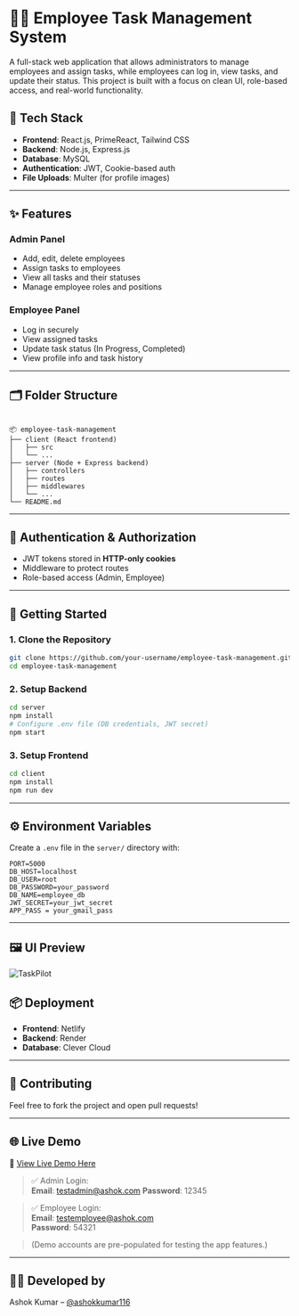 
# 🧑‍💼 Employee Task Management System

A full-stack web application that allows administrators to manage employees and assign tasks, while employees can log in, view tasks, and update their status. This project is built with a focus on clean UI, role-based access, and real-world functionality.

## 🔧 Tech Stack

- **Frontend**: React.js, PrimeReact, Tailwind CSS
- **Backend**: Node.js, Express.js
- **Database**: MySQL
- **Authentication**: JWT, Cookie-based auth
- **File Uploads**: Multer (for profile images)

---

## ✨ Features

### Admin Panel
- Add, edit, delete employees
- Assign tasks to employees
- View all tasks and their statuses
- Manage employee roles and positions

### Employee Panel
- Log in securely
- View assigned tasks
- Update task status (In Progress, Completed)
- View profile info and task history

---

## 🗂️ Folder Structure

```

📦 employee-task-management
├── client (React frontend)
│   ├── src
│   └── ...
├── server (Node + Express backend)
│   ├── controllers
│   ├── routes
│   ├── middlewares
│   └── ...
└── README.md

````

---

## 🔐 Authentication & Authorization

- JWT tokens stored in **HTTP-only cookies**
- Middleware to protect routes
- Role-based access (Admin, Employee)

---

## 🚀 Getting Started

### 1. Clone the Repository

```bash
git clone https://github.com/your-username/employee-task-management.git](https://github.com/ashokkumar116/employee_task_management_system.git
cd employee-task-management
````

### 2. Setup Backend

```bash
cd server
npm install
# Configure .env file (DB credentials, JWT secret)
npm start
```

### 3. Setup Frontend

```bash
cd client
npm install
npm run dev
```

---

## ⚙️ Environment Variables

Create a `.env` file in the `server/` directory with:

```
PORT=5000
DB_HOST=localhost
DB_USER=root
DB_PASSWORD=your_password
DB_NAME=employee_db
JWT_SECRET=your_jwt_secret
APP_PASS = your_gmail_pass
```

---

## 🖼️ UI Preview

![TaskPilot](https://github.com/user-attachments/assets/d7091417-91ad-4919-96d0-9ac7db3242e4)



## 📦 Deployment

* **Frontend**: Netlify
* **Backend**: Render
* **Database**: Clever Cloud

---

## 🤝 Contributing

Feel free to fork the project and open pull requests!

---

## 🌐 Live Demo

🔗 [View Live Demo Here](https://taskpilot-by-ashok-kumar-p.netlify.app)

> ✅ Admin Login:  
> **Email**: testadmin@ashok.com
> **Password**: 12345

> ✅ Employee Login:  
> **Email**: testemployee@ashok.com  
> **Password**: 54321

> (Demo accounts are pre-populated for testing the app features.)

---


## 👨‍💻 Developed by

Ashok Kumar – [@ashokkumar116]([https://github.com/yourusername](https://github.com/ashokkumar116))

```
